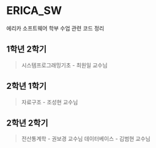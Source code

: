 # ERICA_SW
에리카 소프트웨어 학부 수업 관련 코드 정리

## 1학년 2학기
> 시스템프로그래밍기초 - 최원일 교수님

## 2학년 1학기
> 자료구조 - 조성현 교수님

## 2학년 2학기
> 전산통계학 - 권보경 교수님
> 데이터베이스 - 김범현 교수님
